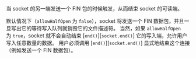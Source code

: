<!-- YAML
added: v0.1.90
-->

当 socket 的另一端发送一个 FIN 包的时候触发，从而结束 socket 的可读端。

默认情况下（`allowHalfOpen` 为 `false`），socket 将发送一个 FIN 数据包，并且一旦写出它的等待写入队列就销毁它的文件描述符。
当然，如果 `allowHalfOpen` 为 `true`，socket 就不会自动结束 [`end()`][`socket.end()`] 它的写入端，允许用户写入任意数量的数据。
用户必须调用 [`end()`][`socket.end()`] 显式地结束这个连接（例如发送一个 FIN 数据包）。

